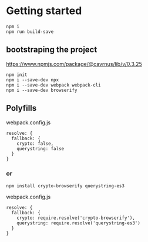 # Getting started

```
npm i
npm run build-save
```

## bootstraping the project
https://www.npmjs.com/package/@cavrnus/lib/v/0.3.25

```
npm init
npm i --save-dev npx
npm i --save-dev webpack webpack-cli 
npm i --save-dev browserify
```


## Polyfills
webpack.config.js
```
resolve: {
  fallback: {
    crypto: false,
    querystring: false
  }
}
```

### or

```
npm install crypto-browserify querystring-es3
```

webpack.config.js
```
resolve: {
  fallback: {
    crypto: require.resolve('crypto-browserify'),
    querystring: require.resolve('querystring-es3')
  }
}
```
